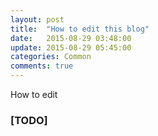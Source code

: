 ```yaml
---
layout: post
title:  "How to edit this blog"
date:   2015-08-29 03:48:00
update: 2015-08-29 05:45:00
categories: Common
comments: true
---
```


How to edit

### [TODO]

